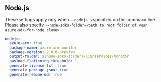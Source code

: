 ## Node.js

These settings apply only when `--nodejs` is specified on the command line.
Please also specify `--node-sdks-folder=<path to root folder of your azure-sdk-for-node clone>`.

``` yaml $(nodejs)
nodejs:
  azure-arm: true
  package-name: azure-arm-monitor
  package-version: 2.0.0-preview
  output-folder: $(node-sdks-folder)/lib/services/monitor
  payload-flattening-threshold: 1
  generate-license-txt: true
  generate-package-json: true
  generate-readme-md: true
```
